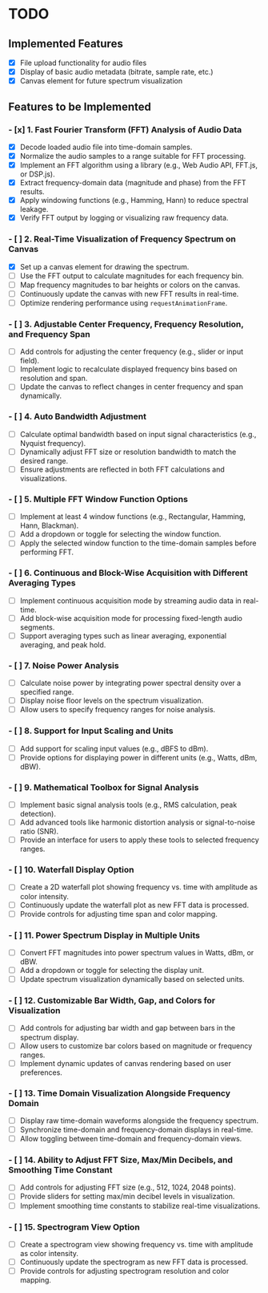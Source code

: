 # TODO

## Implemented Features
- [x] File upload functionality for audio files
- [x] Display of basic audio metadata (bitrate, sample rate, etc.)
- [x] Canvas element for future spectrum visualization

## Features to be Implemented
### - [x]  1. Fast Fourier Transform (FFT) Analysis of Audio Data
- [x] Decode loaded audio file into time-domain samples.
- [x] Normalize the audio samples to a range suitable for FFT processing.
- [x] Implement an FFT algorithm using a library (e.g., Web Audio API, FFT.js, or DSP.js).
- [x] Extract frequency-domain data (magnitude and phase) from the FFT results.
- [x] Apply windowing functions (e.g., Hamming, Hann) to reduce spectral leakage.
- [x] Verify FFT output by logging or visualizing raw frequency data.

### - [ ] 2. Real-Time Visualization of Frequency Spectrum on Canvas
- [x] Set up a canvas element for drawing the spectrum.
- [ ] Use the FFT output to calculate magnitudes for each frequency bin.
- [ ] Map frequency magnitudes to bar heights or colors on the canvas.
- [ ] Continuously update the canvas with new FFT results in real-time.
- [ ] Optimize rendering performance using `requestAnimationFrame`.

### - [ ] 3. Adjustable Center Frequency, Frequency Resolution, and Frequency Span
- [ ] Add controls for adjusting the center frequency (e.g., slider or input field).
- [ ] Implement logic to recalculate displayed frequency bins based on resolution and span.
- [ ] Update the canvas to reflect changes in center frequency and span dynamically.

### - [ ] 4. Auto Bandwidth Adjustment
- [ ] Calculate optimal bandwidth based on input signal characteristics (e.g., Nyquist frequency).
- [ ] Dynamically adjust FFT size or resolution bandwidth to match the desired range.
- [ ] Ensure adjustments are reflected in both FFT calculations and visualizations.

### - [ ] 5. Multiple FFT Window Function Options
- [ ] Implement at least 4 window functions (e.g., Rectangular, Hamming, Hann, Blackman).
- [ ] Add a dropdown or toggle for selecting the window function.
- [ ] Apply the selected window function to the time-domain samples before performing FFT.

### - [ ] 6. Continuous and Block-Wise Acquisition with Different Averaging Types
- [ ] Implement continuous acquisition mode by streaming audio data in real-time.
- [ ] Add block-wise acquisition mode for processing fixed-length audio segments.
- [ ] Support averaging types such as linear averaging, exponential averaging, and peak hold.

### - [ ] 7. Noise Power Analysis
- [ ] Calculate noise power by integrating power spectral density over a specified range.
- [ ] Display noise floor levels on the spectrum visualization.
- [ ] Allow users to specify frequency ranges for noise analysis.

### - [ ] 8. Support for Input Scaling and Units
- [ ] Add support for scaling input values (e.g., dBFS to dBm).
- [ ] Provide options for displaying power in different units (e.g., Watts, dBm, dBW).

### - [ ] 9. Mathematical Toolbox for Signal Analysis
- [ ] Implement basic signal analysis tools (e.g., RMS calculation, peak detection).
- [ ] Add advanced tools like harmonic distortion analysis or signal-to-noise ratio (SNR).
- [ ] Provide an interface for users to apply these tools to selected frequency ranges.

### - [ ] 10. Waterfall Display Option
- [ ] Create a 2D waterfall plot showing frequency vs. time with amplitude as color intensity.
- [ ] Continuously update the waterfall plot as new FFT data is processed.
- [ ] Provide controls for adjusting time span and color mapping.

### - [ ] 11. Power Spectrum Display in Multiple Units
- [ ] Convert FFT magnitudes into power spectrum values in Watts, dBm, or dBW.
- [ ] Add a dropdown or toggle for selecting the display unit.
- [ ] Update spectrum visualization dynamically based on selected units.

### - [ ] 12. Customizable Bar Width, Gap, and Colors for Visualization
- [ ] Add controls for adjusting bar width and gap between bars in the spectrum display.
- [ ] Allow users to customize bar colors based on magnitude or frequency ranges.
- [ ] Implement dynamic updates of canvas rendering based on user preferences.

### - [ ] 13. Time Domain Visualization Alongside Frequency Domain
- [ ] Display raw time-domain waveforms alongside the frequency spectrum.
- [ ] Synchronize time-domain and frequency-domain displays in real-time.
- [ ] Allow toggling between time-domain and frequency-domain views.

### - [ ] 14. Ability to Adjust FFT Size, Max/Min Decibels, and Smoothing Time Constant
- [ ] Add controls for adjusting FFT size (e.g., 512, 1024, 2048 points).
- [ ] Provide sliders for setting max/min decibel levels in visualization.
- [ ] Implement smoothing time constants to stabilize real-time visualizations.

### - [ ] 15. Spectrogram View Option
- [ ] Create a spectrogram view showing frequency vs. time with amplitude as color intensity.
- [ ] Continuously update the spectrogram as new FFT data is processed.
- [ ] Provide controls for adjusting spectrogram resolution and color mapping.
